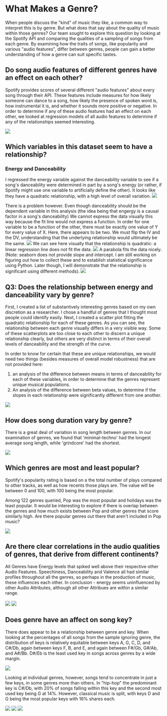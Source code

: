 # What Makes a Genre?
When people discuss the "kind" of music they like, a common way to interpret this is by genre. But what does that say about the quality of music within those genres? Our team sought to explore this question by looking at the Spotify API and comparing the qualities of a sampling of songs from each genre. By examining how the traits of songs, like popularity and various "audio features", differ between genres, people can gain a better understanding of how a genre can suit specific tastes.

## Do song audio features of different genres have an effect on each other?
Spotify provides scores of several different "audio features" about every song through their API. These features include measures for how likely someone can dance to a song, how likely the presence of spoken word is, how instrumental it is, and whether it sounds more positive or negative. In order to determine if any of these audio features had an effect on each other, we looked at regression models of all audio features to determine if any of the relationships seemed interesting.

<img src="/group_project/Final_project/outputs/all_scatters.png">

## Which variables in this dataset seem to have a relationship?
<h3> Energy and Danceability</h3>
I regressed the energy variable against the danceability variable to see if a song's danceability were determined in part by a song's energy (or rather, if Spotify might use one variable to artificially define the other). It looks like they have a quadratic relationship, with a high level of overall variation.
<img src="/group_project/Final_project/outputs/scatterDanceability_Energy.png">

There is a problem however. Even though danceability should be the dependent variable in this analysis (the idea being that engergy is a causal factor in a song's danceability) We cannot express the data visually this way because the fit line would not express a function. In order for one variable to be a function of the other, there must be exactly one value of Y for every value of X. Here, there appears to be two. We must flip the IV and the DV, understanding that the underlying relationship would ultimately be the same.
<img src="/group_project/Final_project/outputs/scatterDanceability_Energy.png">
We can see here visually that the relationship is quadratic: a linear regression line does not fit the data.
<img src="/group_project/Final_project/outputs/regressEnergy_Danceability.png">
A parabola fits the data nicely.
(Note: seaborn does not provide slope and intercept. I am still working on figuring out how to collect these and to establish statistical significance using Python. Later though, I will demonstrate that the relationship is significant using different methods).
<img src="/group_project/Final_project/outputs/snsenergy_dance_parabola.png">

<h2> Q3: Does the relationship between energy and danceability vary by genre?</h2>
First, I created a list of substantively interesting genres based on my own discretion as a researcher. I chose a handful of genres that I thought most people could identify easily. Next, I created a scatter plot fitting the quadratic relationship for each of these genres. As you can see, the relationship between each genre visually differs in a very visible way. Some of these scatterplots are too close to each other to discern a unique relationship clearly, but others are very distinct in terms of their overall levels of danceability and the strength of the curve.

In order to know for certain that these are unique relationships, we would need two things (besides measures of overall model robustness) that are not provided here:
1. an analysis of the difference between means in terms of danceability for each of these variables, in order to determine that the genres represent unique musical populations.
2. An analysis of the difference between beta values, to determine if the slopes in each relationship were significantly different from one another.
<img src="/group_project/Final_project/outputs/snsgenrelist_parabolas.png">

## How does song duration vary by genre?
There is a great deal of variation in song length between genres. In our examination of genres, we found that 'minimal-techno' had the longest average song length, while 'grindcore' had the shortest.

<img src="/group_project/Final_project/outputs/Average_duration_bar_graph.png">

## Which genres are most and least popular?
Spotify's popularity rating is based on a the total number of plays compared to other tracks, as well as how recents those plays are. The value will be between 0 and 100, with 100 being the most popular.

Among 122  genres queried, Pop was the most popular and holidays was the least popular. It would be interesting to explore if there is overlap between the genres and how much exists between Pop and other genres that score similarly high. Are there popular genres out there that aren't included in Pop music?

<img src="outputs/Average_popularity_bar_graph.png">

## Are there clear correlations in the audio qualities of genres, that derive from different continents?
All Genres have Energy levels that spiked well above their respective other Audio Features. Speechiness, Danceability and Valence all had similar profiles throughout all the genres, so perhaps in the production of music, these influences each other. In conclusion - energy seems uninfluenced by other Audio Attributes, although all other Attribues are within a similar range.<br><br>
<img src="/group_project/Final_project/outputs/Asian_Genre_Audio_Attributes.png">
<img src="/group_project/Final_project/outputs/European_Genre_Audio_Attributes.png">

## Does genre have an affect on song key?
There does appear to be a relationship between genre and key. When looking at the percentages of all songs from the sample ignoring genre, the distribution of keys is relatively equitable between keys A, G, C, D, and C#/Db, again between keys F, B, and E, and again between F#/Gb, G#/Ab, and A#/Bb. D#/Eb is the least used key in songs across genres by a wide margin.

<img src="/group_project/Final_project/outputs/spotify_keys.png">

Looking at individual genres, however, songs tend to concentrate in just a few keys, in some genres more than others. In "hip-hop" the predominant key is C#/Db, with 20% of songs falling within this key and the second most used key being G at 14%. However, classical music is split, with keys D and G being the most popular keys with 16% shares each.

<img src="/group_project/Final_project/outputs/classical_keys.png">
<img src="/group_project/Final_project/outputs/death-metal_keys.png">
<img src="/group_project/Final_project/outputs/hip-hop_keys.png">
